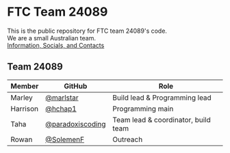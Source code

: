 # FTC Team 24089
This is the public repository for FTC team 24089's code. \
We are a small Australian team. \
[Information, Socials, and Contacts](https://linktr.ee/24089?utm_source=linktree_profile_share&ltsid=93edcbf3-30ae-4329-a226-e30c0084b38f)

## Team 24089
| Member | GitHub | Role |
| ---- | ---- | ---- |
| Marley | [@marlstar](https://github.com/marlstar) | Build lead & Programming lead |
| Harrison | [@hchap1](https://github.com/hchap1) | Programming main |
| Taha | [@paradoxiscoding](https://github.com/paradoxiscoding) | Team lead & coordinator, build team |
| Rowan | [@SolemenF](https://github.com/solemenf) | Outreach |

